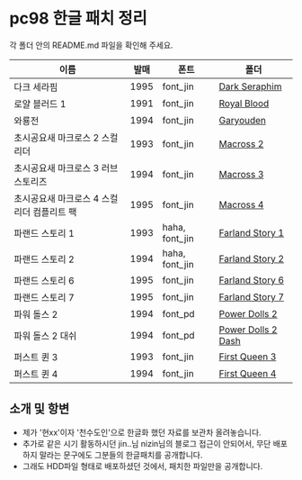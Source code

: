 # pc98 한글 패치 정리

각 폴더 안의 README.md 파일을 확인해 주세요.</br>

|이름|발매|폰트|폴더|
|--|--|--|--|
|다크 세라핌|1995|font_jin|[Dark Seraphim](https://github.com/ybaik/pc98-ko-patch/tree/main/patches/Dark%20Seraphim)|
|로얄 블러드 1|1991|font_jin|[Royal Blood](https://github.com/ybaik/pc98-ko-patch/tree/main/patches/Royal%20Blood%201)|
|와룡전|1994|font_jin|[Garyouden](https://github.com/ybaik/pc98-ko-patch/tree/main/patches/Garyouden)|
|초시공요새 마크로스 2 스컬리더|1993|font_jin|[Macross 2](https://github.com/ybaik/pc98-ko-patch/tree/main/patches/Macross%202)|
|초시공요새 마크로스 3 러브 스토리즈|1994|font_jin|[Macross 3](https://github.com/ybaik/pc98-ko-patch/tree/main/patches/Macross%203)|
|초시공요새 마크로스 4 스컬리더 컴플리트 팩|1995|font_jin|[Macross 4](https://github.com/ybaik/pc98-ko-patch/tree/main/patches/Macross%204)|
|파랜드 스토리 1|1993|haha, font_jin|[Farland Story 1](https://github.com/ybaik/pc98-ko-patch/tree/main/patches/Farland%20Story%201)|
|파랜드 스토리 2|1994|haha, font_jin|[Farland Story 2](https://github.com/ybaik/pc98-ko-patch/tree/main/patches/Farland%20Story%202)|
|파랜드 스토리 6|1995|font_jin|[Farland Story 6](https://github.com/ybaik/pc98-ko-patch/tree/main/patches/Farland%20Story%206)|
|파랜드 스토리 7|1995|font_jin|[Farland Story 7](https://github.com/ybaik/pc98-ko-patch/tree/main/patches/Farland%20Story%207)|
|파워 돌스 2|1994|font_pd|[Power Dolls 2](https://github.com/ybaik/pc98-ko-patch/tree/main/patches/Power%20Dolls%202)|
|파워 돌스 2 대쉬|1994|font_pd|[Power Dolls 2 Dash](https://github.com/ybaik/pc98-ko-patch/tree/main/patches/Power%20Dolls%202%20Dash)|
|퍼스트 퀸 3|1993|font_jin|[First Queen 3](https://github.com/ybaik/pc98-ko-patch/tree/main/patches/First%20Queen%203)|
|퍼스트 퀸 4|1994|font_jin|[First Queen 4](https://github.com/ybaik/pc98-ko-patch/tree/main/patches/First%20Queen%204)|

## 소개 및 항변
* 제가 '현xx'이자 '천수도인'으로 한글화 했던 자료를 보관차 올려놓습니다.
* 추가로 같은 시기 활동하시던 jin..님 nizin님의 블로그 접근이 안되어서, 무단 배포하지 말라는 문구에도 그분들의 한글패치를 공개합니다.
* 그래도 HDD파일 형태로 배포하셨던 것에서, 패치한 파일만을 공개합니다.